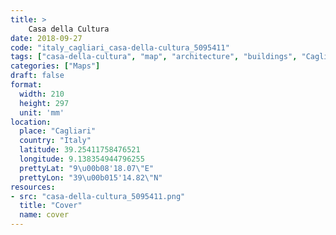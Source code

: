 ```yaml
---
title: > 
    Casa della Cultura
date: 2018-09-27
code: "italy_cagliari_casa-della-cultura_5095411"
tags: ["casa-della-cultura", "map", "architecture", "buildings", "Cagliari", "Italy"]
categories: ["Maps"]
draft: false
format:
  width: 210
  height: 297
  unit: 'mm'
location:
  place: "Cagliari"
  country: "Italy"
  latitude: 39.25411758476521
  longitude: 9.138354944796255
  prettyLat: "9\u00b08'18.07\"E"
  prettyLon: "39\u00b015'14.82\"N"
resources:
- src: "casa-della-cultura_5095411.png"
  title: "Cover"
  name: cover
---
```

